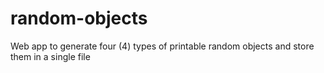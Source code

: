 # random-objects
Web app to generate four (4) types of printable random objects and store them in a single file
